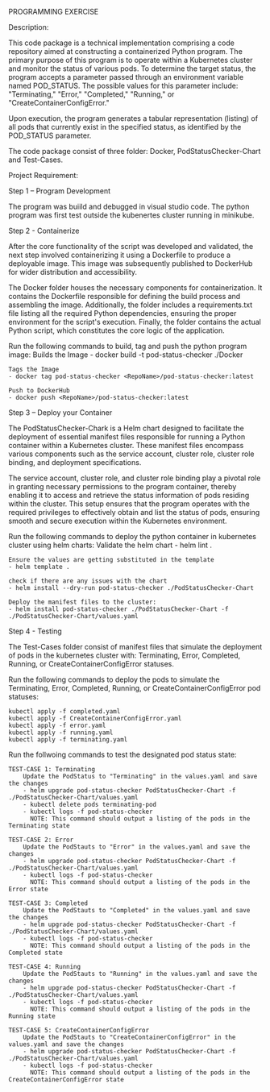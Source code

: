 PROGRAMMING EXERCISE

Description:

This code package is a technical implementation comprising a code repository aimed at constructing a containerized Python program. The primary purpose of this program is to operate within a Kubernetes cluster and monitor the status of various pods. To determine the target status, the program accepts a parameter passed through an environment variable named POD_STATUS. The possible values for this parameter include: "Terminating," "Error," "Completed," "Running," or "CreateContainerConfigError."

Upon execution, the program generates a tabular representation (listing) of all pods that currently exist in the specified status, as identified by the POD_STATUS parameter.

The code package consist of three folder: Docker, PodStatusChecker-Chart and Test-Cases.


Project Requirement:

Step 1 – Program Development

The program was buiild and debugged in visual studio code. The python program was first test outside the kubenertes cluster running in minikube. 
 

Step 2 - Containerize

After the core functionality of the script was developed and validated, the next step involved containerizing it using a Dockerfile to produce a deployable image. This image was subsequently published to DockerHub for wider distribution and accessibility.

The Docker folder houses the necessary components for containerization. It contains the Dockerfile responsible for defining the build process and assembling the image. Additionally, the folder includes a requirements.txt file listing all the required Python dependencies, ensuring the proper environment for the script's execution. Finally, the folder contains the actual Python script, which constitutes the core logic of the application.

Run the following commands to build, tag and push the python program image:
    Builds the Image
    - docker build -t pod-status-checker ./Docker

    Tags the Image
    - docker tag pod-status-checker <RepoName>/pod-status-checker:latest

    Push to DockerHub
    - docker push <RepoName>/pod-status-checker:latest


Step 3  – Deploy your Container

The PodStatusChecker-Chark is a Helm chart designed to facilitate the deployment of essential manifest files responsible for running a Python container within a Kubernetes cluster. These manifest files encompass various components such as the service account, cluster role, cluster role binding, and deployment specifications.

The service account, cluster role, and cluster role binding play a pivotal role in granting necessary permissions to the program container, thereby enabling it to access and retrieve the status information of pods residing within the cluster. This setup ensures that the program operates with the required privileges to effectively obtain and list the status of pods, ensuring smooth and secure execution within the Kubernetes environment.

Run the following commands to deploy the python container in kubernetes cluster using helm charts:
    Validate the helm chart 
    - helm lint . 

    Ensure the values are getting substituted in the template
    - helm template . 

    check if there are any issues with the chart
    - helm install --dry-run pod-status-checker ./PodStatusChecker-Chart

    Deploy the manifest files to the cluster:
    - helm install pod-status-checker ./PodStatusChecker-Chart -f ./PodStatusChecker-Chart/values.yaml 

Step 4 - Testing

The Test-Cases folder consist of manifest files that simulate the deployment of pods in the kubernetes cluster with: Terminating, Error, Completed, Running, or CreateContainerConfigError statuses. 

Run the following commands to deploy the pods to simulate the Terminating, Error, Completed, Running, or CreateContainerConfigError pod statuses:
    
    kubectl apply -f completed.yaml
    kubectl apply -f CreateContainerConfigError.yaml
    kubectl apply -f error.yaml
    kubectl apply -f running.yaml
    kubectl apply -f terminating.yaml

Run the follwoing commands to test the designated pod status state:

    TEST-CASE 1: Terminating
        Update the PodStatus to "Terminating" in the values.yaml and save the changes
        - helm upgrade pod-status-checker PodStatusChecker-Chart -f ./PodStatusChecker-Chart/values.yaml 
        - kubectl delete pods terminating-pod
        - kubectl logs -f pod-status-checker
          NOTE: This command should output a listing of the pods in the Terminating state

    TEST-CASE 2: Error
        Update the PodStauts to "Error" in the values.yaml and save the changes
        - helm upgrade pod-status-checker PodStatusChecker-Chart -f ./PodStatusChecker-Chart/values.yaml
        - kubectl logs -f pod-status-checker
          NOTE: This command should output a listing of the pods in the Error state

    TEST-CASE 3: Completed
        Update the PodStauts to "Completed" in the values.yaml and save the changes
        - helm upgrade pod-status-checker PodStatusChecker-Chart -f ./PodStatusChecker-Chart/values.yaml
        - kubectl logs -f pod-status-checker
          NOTE: This command should output a listing of the pods in the Completed state

    TEST-CASE 4: Running
        Update the PodStauts to "Running" in the values.yaml and save the changes
        - helm upgrade pod-status-checker PodStatusChecker-Chart -f ./PodStatusChecker-Chart/values.yaml
        - kubectl logs -f pod-status-checker
          NOTE: This command should output a listing of the pods in the Running state

    TEST-CASE 5: CreateContainerConfigError
        Update the PodStauts to "CreateContainerConfigError" in the values.yaml and save the changes
        - helm upgrade pod-status-checker PodStatusChecker-Chart -f ./PodStatusChecker-Chart/values.yaml
        - kubectl logs -f pod-status-checker
          NOTE: This command should output a listing of the pods in the CreateContainerConfigError state
